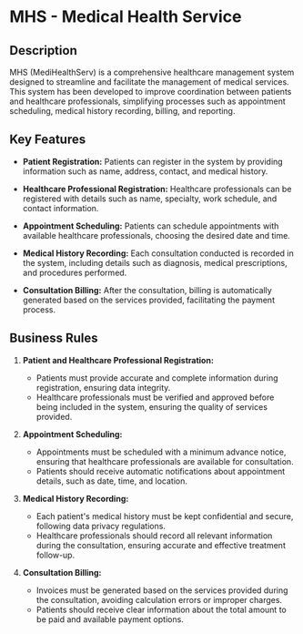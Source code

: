 # MHS - Medical Health Service

## Description

MHS (MediHealthServ) is a comprehensive healthcare management system designed to streamline and facilitate the management of medical services. This system has been developed to improve coordination between patients and healthcare professionals, simplifying processes such as appointment scheduling, medical history recording, billing, and reporting.

## Key Features

- **Patient Registration:** Patients can register in the system by providing information such as name, address, contact, and medical history.

- **Healthcare Professional Registration:** Healthcare professionals can be registered with details such as name, specialty, work schedule, and contact information.

- **Appointment Scheduling:** Patients can schedule appointments with available healthcare professionals, choosing the desired date and time.

- **Medical History Recording:** Each consultation conducted is recorded in the system, including details such as diagnosis, medical prescriptions, and procedures performed.

- **Consultation Billing:** After the consultation, billing is automatically generated based on the services provided, facilitating the payment process.

## Business Rules

1. **Patient and Healthcare Professional Registration:**
   - Patients must provide accurate and complete information during registration, ensuring data integrity.
   - Healthcare professionals must be verified and approved before being included in the system, ensuring the quality of services provided.

2. **Appointment Scheduling:**
   - Appointments must be scheduled with a minimum advance notice, ensuring that healthcare professionals are available for consultation.
   - Patients should receive automatic notifications about appointment details, such as date, time, and location.

3. **Medical History Recording:**
   - Each patient's medical history must be kept confidential and secure, following data privacy regulations.
   - Healthcare professionals should record all relevant information during the consultation, ensuring accurate and effective treatment follow-up.

4. **Consultation Billing:**
   - Invoices must be generated based on the services provided during the consultation, avoiding calculation errors or improper charges.
   - Patients should receive clear information about the total amount to be paid and available payment options.


